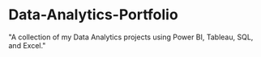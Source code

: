 # Data-Analytics-Portfolio
"A collection of my Data Analytics projects using Power BI, Tableau, SQL, and Excel."
